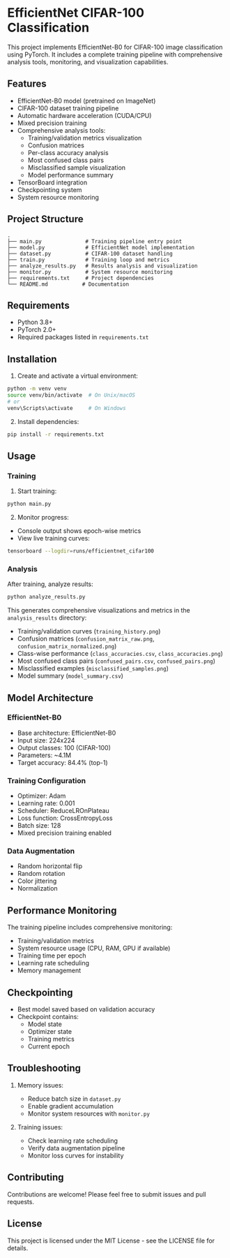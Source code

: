 # EfficientNet CIFAR-100 Classification

This project implements EfficientNet-B0 for CIFAR-100 image classification using PyTorch. It includes a complete training pipeline with comprehensive analysis tools, monitoring, and visualization capabilities.

## Features

- EfficientNet-B0 model (pretrained on ImageNet)
- CIFAR-100 dataset training pipeline
- Automatic hardware acceleration (CUDA/CPU)
- Mixed precision training
- Comprehensive analysis tools:
  - Training/validation metrics visualization
  - Confusion matrices
  - Per-class accuracy analysis
  - Most confused class pairs
  - Misclassified sample visualization
  - Model performance summary
- TensorBoard integration
- Checkpointing system
- System resource monitoring

## Project Structure

```
.
├── main.py              # Training pipeline entry point
├── model.py             # EfficientNet model implementation
├── dataset.py           # CIFAR-100 dataset handling
├── train.py             # Training loop and metrics
├── analyze_results.py   # Results analysis and visualization
├── monitor.py           # System resource monitoring
├── requirements.txt     # Project dependencies
└── README.md           # Documentation
```

## Requirements

- Python 3.8+
- PyTorch 2.0+
- Required packages listed in `requirements.txt`

## Installation

1. Create and activate a virtual environment:
```bash
python -m venv venv
source venv/bin/activate  # On Unix/macOS
# or
venv\Scripts\activate     # On Windows
```

2. Install dependencies:
```bash
pip install -r requirements.txt
```

## Usage

### Training

1. Start training:
```bash
python main.py
```

2. Monitor progress:
- Console output shows epoch-wise metrics
- View live training curves:
```bash
tensorboard --logdir=runs/efficientnet_cifar100
```

### Analysis

After training, analyze results:
```bash
python analyze_results.py
```

This generates comprehensive visualizations and metrics in the `analysis_results` directory:
- Training/validation curves (`training_history.png`)
- Confusion matrices (`confusion_matrix_raw.png`, `confusion_matrix_normalized.png`)
- Class-wise performance (`class_accuracies.csv`, `class_accuracies.png`)
- Most confused class pairs (`confused_pairs.csv`, `confused_pairs.png`)
- Misclassified examples (`misclassified_samples.png`)
- Model summary (`model_summary.csv`)

## Model Architecture

### EfficientNet-B0
- Base architecture: EfficientNet-B0
- Input size: 224x224
- Output classes: 100 (CIFAR-100)
- Parameters: ~4.1M
- Target accuracy: 84.4% (top-1)

### Training Configuration
- Optimizer: Adam
- Learning rate: 0.001
- Scheduler: ReduceLROnPlateau
- Loss function: CrossEntropyLoss
- Batch size: 128
- Mixed precision training enabled

### Data Augmentation
- Random horizontal flip
- Random rotation
- Color jittering
- Normalization

## Performance Monitoring

The training pipeline includes comprehensive monitoring:
- Training/validation metrics
- System resource usage (CPU, RAM, GPU if available)
- Training time per epoch
- Learning rate scheduling
- Memory management

## Checkpointing

- Best model saved based on validation accuracy
- Checkpoint contains:
  - Model state
  - Optimizer state
  - Training metrics
  - Current epoch

## Troubleshooting

1. Memory issues:
   - Reduce batch size in `dataset.py`
   - Enable gradient accumulation
   - Monitor system resources with `monitor.py`

2. Training issues:
   - Check learning rate scheduling
   - Verify data augmentation pipeline
   - Monitor loss curves for instability

## Contributing

Contributions are welcome! Please feel free to submit issues and pull requests.

## License

This project is licensed under the MIT License - see the LICENSE file for details. 